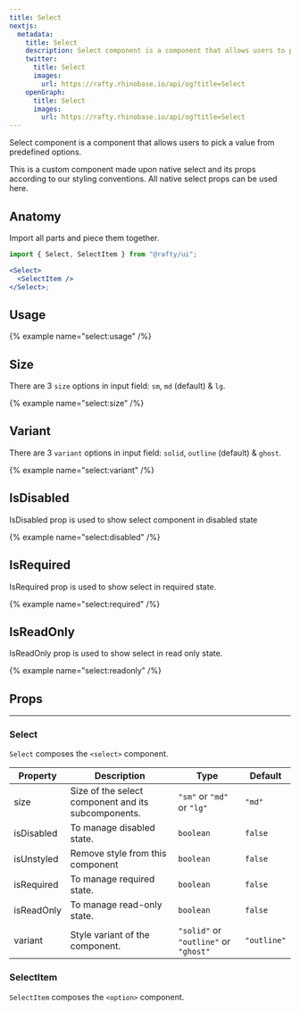 ```yaml
---
title: Select
nextjs:
  metadata:
    title: Select
    description: Select component is a component that allows users to pick a value from predefined options.
    twitter:
      title: Select
      images:
        url: https://rafty.rhinobase.io/api/og?title=Select
    openGraph:
      title: Select
      images:
        url: https://rafty.rhinobase.io/api/og?title=Select
---
```


Select component is a component that allows users to pick a value from predefined options.

This is a custom component made upon native select and its props according to our styling conventions. All native select props can be used here.

## Anatomy

Import all parts and piece them together.

```jsx
import { Select, SelectItem } from "@rafty/ui";

<Select>
  <SelectItem />
</Select>;
```

## Usage

{% example name="select:usage" /%}

## Size

There are 3 `size` options in input field: `sm`, `md` (default) & `lg`.

{% example name="select:size" /%}

## Variant

There are 3 `variant` options in input field: `solid`, `outline` (default) & `ghost`.

{% example name="select:variant" /%}

## IsDisabled

IsDisabled prop is used to show select component in disabled state

{% example name="select:disabled" /%}

## IsRequired

IsRequired prop is used to show select in required state.

{% example name="select:required" /%}

## IsReadOnly

IsReadOnly prop is used to show select in read only state.

{% example name="select:readonly" /%}

## Props

---

### Select

`Select` composes the `<select>` component.

| Property   | Description                                         | Type                                  | Default     |
| ---------- | --------------------------------------------------- | ------------------------------------- | ----------- |
| size       | Size of the select component and its subcomponents. | `"sm"` or `"md"` or `"lg"`            | `"md"`      |
| isDisabled | To manage disabled state.                           | `boolean`                             | `false`     |
| isUnstyled | Remove style from this component                    | `boolean`                             | `false`     |
| isRequired | To manage required state.                           | `boolean`                             | `false`     |
| isReadOnly | To manage read-only state.                          | `boolean`                             | `false`     |
| variant    | Style variant of the component.                     | `"solid"` or `"outline"` or `"ghost"` | `"outline"` |

### SelectItem

`SelectItem` composes the `<option>` component.
